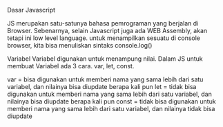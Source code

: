 Dasar Javascript

JS merupakan satu-satunya bahasa pemrograman yang berjalan di Browser. Sebenarnya, selain Javascript juga ada WEB Assembly, akan tetapi ini low level language. untuk menampilkan sesuatu di console browser, kita bisa menuliskan sintaks console.log()

Variabel
Variabel digunakan untuk menampung nilai. Dalam JS untuk membuat Variabel ada 3 cara.
var, let, const.

var = bisa digunakan untuk memberi nama yang sama lebih dari satu variabel, dan nilainya bisa diupdate berapa kali pun
let = tidak bisa digunakan untuk memberi nama yang sama lebih dari satu variabel, dan nilainya bisa diupdate berapa kali pun
const = tidak bisa digunakan untuk memberi nama yang sama lebih dari satu variabel, dan nilainya tidak bisa diupdate
